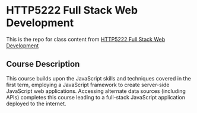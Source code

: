 # HTTP5222 Full Stack Web Development

This is the repo for class content from [HTTP5222 Full Stack Web Development ](https://mediaarts.humber.ca/programs/web-development.html)

## Course Description
This course builds upon the JavaScript skills and techniques covered in the first term, employing a JavaScript framework to create server-side JavaScript web applications. Accessing alternate data sources (including APIs) completes this course leading to a full-stack JavaScript application deployed to the internet.
